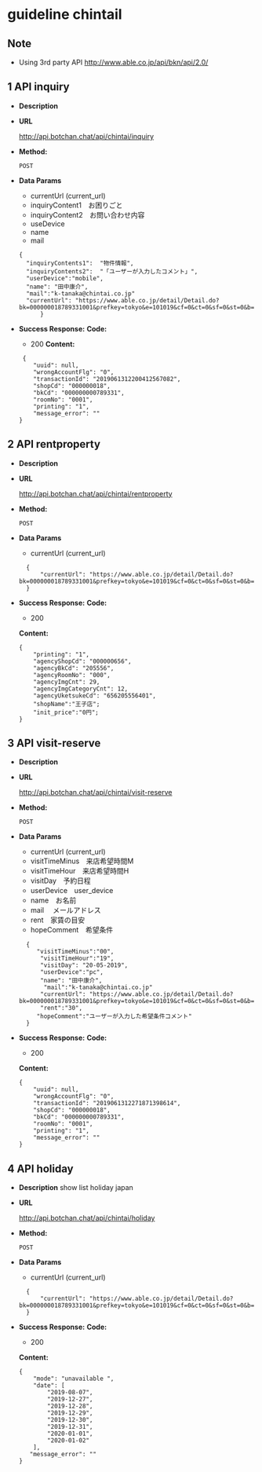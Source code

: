 # guideline chintail
## Note
- Using 3rd party API http://www.able.co.jp/api/bkn/api/2.0/

## 1 API inquiry
- **Description**
 
- **URL**

  http://api.botchan.chat/api/chintai/inquiry

- **Method:**

  `POST`

- **Data Params**
  + currentUrl (current_url)
  + inquiryContent1　お困りごと
  + inquiryContent2　お問い合わせ内容
  + useDevice
  + name
  + mail
  ```
  {
    "inquiryContents1":  "物件情報",
    "inquiryContents2":  "「ユーザーが入力したコメント」",
    "userDevice":"mobile",
    "name": "田中康介",
    "mail":"k-tanaka@chintai.co.jp"
    "currentUrl": "https://www.able.co.jp/detail/Detail.do?    bk=000000018789331001&prefkey=tokyo&e=101019&cf=0&ct=0&sf=0&st=0&b=1&b=2&b=3&k=1&n=B&sidesFlg=1"
        }
  ```

- **Success Response:**
    **Code:** 
    + 200
    **Content:** 
    ```
     {
        "uuid": null,
        "wrongAccountFlg": "0",
        "transactionId": "2019061312200412567082",
        "shopCd": "000000018",
        "bkCd": "000000000789331",
        "roomNo": "0001",
        "printing": "1",
        "message_error": ""
    }
    ```

## 2 API rentproperty
- **Description**

- **URL**

  http://api.botchan.chat/api/chintai/rentproperty

- **Method:**

  `POST`

- **Data Params**
  + currentUrl (current_url)
  ```
    {
        "currentUrl": "https://www.able.co.jp/detail/Detail.do?bk=000000018789331001&prefkey=tokyo&e=101019&cf=0&ct=0&sf=0&st=0&b=1&b=2&b=3&k=1&n=B&sidesFlg=1"
    }
  ```


- **Success Response:**
    **Code:** 
    + 200

    **Content:** 
    ```
    {
        "printing": "1",
        "agencyShopCd": "000000656",
        "agencyBkCd": "205556",
        "agencyRoomNo": "000",
        "agencyImgCnt": 29,
        "agencyImgCategoryCnt": 12,
        "agencyUketsukeCd": "656205556401",
        "shopName":"王子店";
        "init_price":"0円";
    }
    ```
    
    
## 3 API visit-reserve
- **Description**

- **URL**

  http://api.botchan.chat/api/chintai/visit-reserve

- **Method:**

  `POST`

- **Data Params**
    + currentUrl (current_url)
    + visitTimeMinus　来店希望時間M
    + visitTimeHour　来店希望時間H
    + visitDay　予約日程
    + userDevice　user_device
    + name　お名前
    + mail        　メールアドレス
    + rent　家賃の目安
    + hopeComment　希望条件
  ```
    {
       "visitTimeMinus":"00",
        "visitTimeHour":"19",
        "visitDay": "20-05-2019",
        "userDevice":"pc",
        "name": "田中康介",
         "mail":"k-tanaka@chintai.co.jp"
        "currentUrl": "https://www.able.co.jp/detail/Detail.do?bk=000000018789331001&prefkey=tokyo&e=101019&cf=0&ct=0&sf=0&st=0&b=1&b=2&b=3&k=1&n=B&sidesFlg=1"
        "rent":"30",
       "hopeComment":"ユーザーが入力した希望条件コメント"
    }
  ```


- **Success Response:**
    **Code:** 
    + 200

    **Content:** 
    ```
    {
        "uuid": null,
        "wrongAccountFlg": "0",
        "transactionId": "2019061312271871398614",
        "shopCd": "000000018",
        "bkCd": "000000000789331",
        "roomNo": "0001",
        "printing": "1",
        "message_error": ""
    }
    ```

    
## 4 API holiday
- **Description**
 show list holiday japan

- **URL**

  http://api.botchan.chat/api/chintai/holiday

- **Method:**

  `POST`

- **Data Params**
  + currentUrl (current_url)
  ```
    {
        "currentUrl": "https://www.able.co.jp/detail/Detail.do?bk=000000018789331001&prefkey=tokyo&e=101019&cf=0&ct=0&sf=0&st=0&b=1&b=2&b=3&k=1&n=B&sidesFlg=1"
    }
  ```


- **Success Response:**
    **Code:** 
    + 200

    **Content:** 
    ```
   {
        "mode": "unavailable ",
        "date": [
            "2019-08-07",
            "2019-12-27",
            "2019-12-28",
            "2019-12-29",
            "2019-12-30",
            "2019-12-31",
            "2020-01-01",
            "2020-01-02"
        ],
       "message_error": ""
    }
    ```
    

